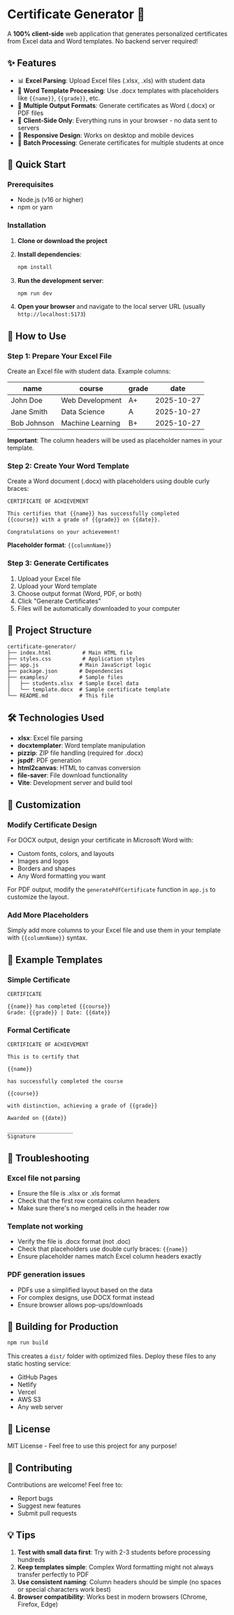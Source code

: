 # Certificate Generator 📜

A **100% client-side** web application that generates personalized certificates from Excel data and Word templates. No backend server required!

## ✨ Features

- 📊 **Excel Parsing**: Upload Excel files (.xlsx, .xls) with student data
- 📄 **Word Template Processing**: Use .docx templates with placeholders like `{{name}}`, `{{grade}}`, etc.
- 🎨 **Multiple Output Formats**: Generate certificates as Word (.docx) or PDF files
- 🚀 **Client-Side Only**: Everything runs in your browser - no data sent to servers
- 📱 **Responsive Design**: Works on desktop and mobile devices
- 🎯 **Batch Processing**: Generate certificates for multiple students at once

## 🚀 Quick Start

### Prerequisites

- Node.js (v16 or higher)
- npm or yarn

### Installation

1. **Clone or download the project**

2. **Install dependencies**:
   ```bash
   npm install
   ```

3. **Run the development server**:
   ```bash
   npm run dev
   ```

4. **Open your browser** and navigate to the local server URL (usually `http://localhost:5173`)

## 📖 How to Use

### Step 1: Prepare Your Excel File

Create an Excel file with student data. Example columns:

| name          | course           | grade | date       |
|---------------|------------------|-------|------------|
| John Doe      | Web Development  | A+    | 2025-10-27 |
| Jane Smith    | Data Science     | A     | 2025-10-27 |
| Bob Johnson   | Machine Learning | B+    | 2025-10-27 |

**Important**: The column headers will be used as placeholder names in your template.

### Step 2: Create Your Word Template

Create a Word document (.docx) with placeholders using double curly braces:

```
CERTIFICATE OF ACHIEVEMENT

This certifies that {{name}} has successfully completed
{{course}} with a grade of {{grade}} on {{date}}.

Congratulations on your achievement!
```

**Placeholder format**: `{{columnName}}`

### Step 3: Generate Certificates

1. Upload your Excel file
2. Upload your Word template
3. Choose output format (Word, PDF, or both)
4. Click "Generate Certificates"
5. Files will be automatically downloaded to your computer

## 📁 Project Structure

```
certificate-generator/
├── index.html          # Main HTML file
├── styles.css          # Application styles
├── app.js             # Main JavaScript logic
├── package.json       # Dependencies
├── examples/          # Sample files
│   ├── students.xlsx  # Sample Excel data
│   └── template.docx  # Sample certificate template
└── README.md          # This file
```

## 🛠️ Technologies Used

- **xlsx**: Excel file parsing
- **docxtemplater**: Word template manipulation
- **pizzip**: ZIP file handling (required for .docx)
- **jspdf**: PDF generation
- **html2canvas**: HTML to canvas conversion
- **file-saver**: File download functionality
- **Vite**: Development server and build tool

## 🎨 Customization

### Modify Certificate Design

For DOCX output, design your certificate in Microsoft Word with:
- Custom fonts, colors, and layouts
- Images and logos
- Borders and shapes
- Any Word formatting you want

For PDF output, modify the `generatePdfCertificate` function in `app.js` to customize the layout.

### Add More Placeholders

Simply add more columns to your Excel file and use them in your template with `{{columnName}}` syntax.

## 📝 Example Templates

### Simple Certificate
```
CERTIFICATE

{{name}} has completed {{course}}
Grade: {{grade}} | Date: {{date}}
```

### Formal Certificate
```
CERTIFICATE OF ACHIEVEMENT

This is to certify that

{{name}}

has successfully completed the course

{{course}}

with distinction, achieving a grade of {{grade}}

Awarded on {{date}}

_____________________
Signature
```

## 🔧 Troubleshooting

### Excel file not parsing
- Ensure the file is .xlsx or .xls format
- Check that the first row contains column headers
- Make sure there's no merged cells in the header row

### Template not working
- Verify the file is .docx format (not .doc)
- Check that placeholders use double curly braces: `{{name}}`
- Ensure placeholder names match Excel column headers exactly

### PDF generation issues
- PDFs use a simplified layout based on the data
- For complex designs, use DOCX format instead
- Ensure browser allows pop-ups/downloads

## 🚀 Building for Production

```bash
npm run build
```

This creates a `dist/` folder with optimized files. Deploy these files to any static hosting service:
- GitHub Pages
- Netlify
- Vercel
- AWS S3
- Any web server

## 📄 License

MIT License - Feel free to use this project for any purpose!

## 🤝 Contributing

Contributions are welcome! Feel free to:
- Report bugs
- Suggest new features
- Submit pull requests

## 💡 Tips

1. **Test with small data first**: Try with 2-3 students before processing hundreds
2. **Keep templates simple**: Complex Word formatting might not always transfer perfectly to PDF
3. **Use consistent naming**: Column headers should be simple (no spaces or special characters work best)
4. **Browser compatibility**: Works best in modern browsers (Chrome, Firefox, Edge)



